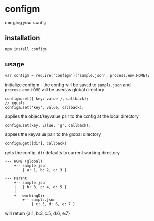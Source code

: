 # configm
merging your config

## installation
    npm install configm

## usage
    var configm = require('configm')('sample.json', process.env.HOME);
initialize configm - the config will be saved to `sample.json` and `process.env.HOME` will be used as global directory

    configm.set({ key: value }, callback);
    // equals
    configm.set('key', value, callback);
applies the object/keyvalue pair to the config at the local directory

    configm.set(key, value, 'g', callback);
applies the keyvalue pair to the global directory

    configm.get([dir], callback)
gets the config. `dir` defaults to current working directory

    +-- HOME (global)
        +-- sample.json
            { a: 1, b: 2, c: 3 }
    
    +-- Parent
        +-- sample.json
        |   { b: 3, c: 4, d: 5 }
        |
        +-- workingDir
            +-- sample.json
                { c: 5, d: 6, e: 7 }
will return
    {a:1, b:3, c:5, d:6, e:7}
